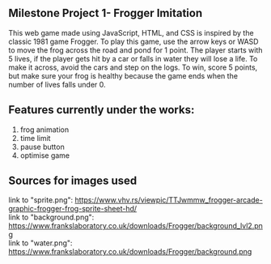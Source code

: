 ## Milestone Project 1- Frogger Imitation 

This web game made using JavaScript, HTML, and CSS is inspired by the classic 1981 game Frogger. To play this game, use the arrow keys or WASD to move the frog across the road and pond for 1 point. The player starts with 5 lives, if the player gets hit by a car or falls in water they will lose a life. To make it across, avoid the cars and step on the logs. To win, score 5 points, but make sure your frog is healthy because the game ends when the number of lives falls under 0.

## Features currently under the works: 
1. frog animation
2. time limit
3. pause button
4. optimise game  

## Sources for images used

link to "sprite.png": https://www.vhv.rs/viewpic/TTJwmmw_frogger-arcade-graphic-frogger-frog-sprite-sheet-hd/<br>
link to "background.png": https://www.frankslaboratory.co.uk/downloads/Frogger/background_lvl2.png<br>
link to "water.png": https://www.frankslaboratory.co.uk/downloads/Frogger/background.png<br>
